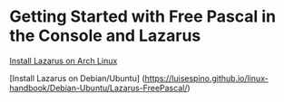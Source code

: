 # Getting Started with Free Pascal in the Console and Lazarus

[Install Lazarus on Arch Linux](https://luisespino.github.io/linux-handbook/ArchLinux/Lazarus-FreePascal/)

[Install Lazarus on Debian/Ubuntu]
(https://luisespino.github.io/linux-handbook/Debian-Ubuntu/Lazarus-FreePascal/)